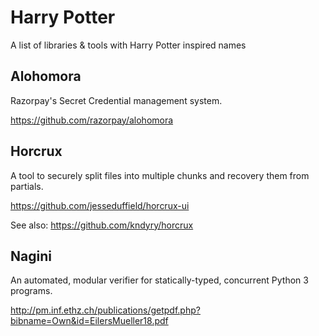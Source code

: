 # Harry Potter
A list of libraries &amp; tools with Harry Potter inspired names

## Alohomora

Razorpay's Secret Credential management system.

https://github.com/razorpay/alohomora

## Horcrux

A tool to securely split files into multiple chunks and recovery them from partials.

https://github.com/jesseduffield/horcrux-ui

See also: https://github.com/kndyry/horcrux

## Nagini

An automated, modular verifier for statically-typed, concurrent Python 3 programs.

http://pm.inf.ethz.ch/publications/getpdf.php?bibname=Own&id=EilersMueller18.pdf

